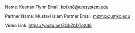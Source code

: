 Name: Keenan Flynn Email: kpfxn8@umsystem.edu

Partner Name: Mustavi Islam Partner Email: mizmc@umkc.edu

Video Link: https://youtu.be/ZQbZbDTqXd8
